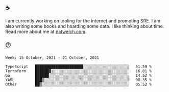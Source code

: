 ### ☕

I am currently working on tooling for the internet and promoting SRE. I am also writing some books and hoarding some data. I like thinking about time. Read more about me at [natwelch.com](https://natwelch.com).

### 🕒

<!--START_SECTION:waka-->
```text
Week: 15 October, 2021 - 21 October, 2021

TypeScript   █████████████████████░░░░░░░░░░░░░░░░░░░░   51.59 % 
Terraform    ██████▓░░░░░░░░░░░░░░░░░░░░░░░░░░░░░░░░░░   16.01 % 
Go           ██████░░░░░░░░░░░░░░░░░░░░░░░░░░░░░░░░░░░   14.52 % 
YAML         ███▒░░░░░░░░░░░░░░░░░░░░░░░░░░░░░░░░░░░░░   08.35 % 
Other        ██▒░░░░░░░░░░░░░░░░░░░░░░░░░░░░░░░░░░░░░░   05.52 % 
```
<!--END_SECTION:waka-->
